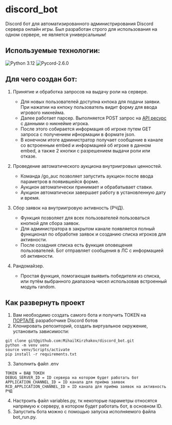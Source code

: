 # discord_bot

Discord бот для автоматизированного администрирования Discord сервера онлайн игры. Был разработан строго для использования на одном сервере, не является универсальным!

## Используемые технологии<a id="technologies-project"></a>:

![Python 3.12](https://img.shields.io/badge/Python-3.12-brightgreen.svg?style=flat&logo=python&logoColor=white)
![Pycord-2.6.0](https://img.shields.io/badge/Pycord-2.6.0-brightgreen.svg?style=flat)

## Для чего создан бот:

1. Принятие и обработка запросов на выдачу роли на сервере.
   - Для новых пользователей доступна кнпока для подачи заявки. При нажатии на кнпоку пользователь видит форму для ввода игрового никнейма.
   - Далее работает парсер. Выполняется POST запрос на [API ресурс](https://api.allodswiki.ru/api/v1/armory/avatars) с данными о никнейме игрока.
   - После этого собирается информация об игроке путем GET запроса с получением ифнормации в формате json.
   - В конечном итоге администратор получает сообщение в канале со встроенным embed и информацией об игроке в данном embed, а также 2 кнопки с разрешением выдачи роли или отказе.

2. Проведение автоматического аукциона внутриигровых ценностей.
   - Команда /go_auc позволяет запустить аукцион после ввода параметров в появившейся форме.
   - Аукцион автоматически принимает и обрабатывает ставки.
   - Аукцион автоматически завершает работу в установленную дату и время.

3. Сбор заявок на внутриигровую активность (РЧД).
   - Функция позволяет для всех пользователей пользоваться кнопкой для сбора заявок.
   - Для администратора в закрытом канале появляется полный функционал по обработке заявок и созданию списка игроков для активности.
   - После созадния списка есть функция оповещения пользователей. Бот отправляет сообщения в ЛС с информацией об активности.

4. Рандомайзер.
   - Простая функция, помогающая выявить победителя из списка, или путём выбранного диапазона чисел использовав встроенный модуль random.

## Как развернуть проект

1. Вам необходимо создать самого бота и получить TOKEN на [ПОРТАЛЕ](https://discord.com/developers/applications/) разработчике Discord ботов
2. Клонировать репозиторий, создать виртуальное окружение, установить зависимости:
```
git clone git@github.com:MihailKirzhakov/discord_bot.git
python -m venv venv
source venv/Scripts/activate
pip install -r requirements.txt
```
3. Заполнить файл .env
```
TOKEN = ВАШ ТОКЕН
DEBUG_SERVER_ID = ID сервера на котором будет работать бот
APPLICATION_CHANNEL_ID = ID канала для приёма заявок
RCD_APPLICATION_CHANNEL_ID = ID канала для приёма заявок на активность РЧД
```
4. Настроить файл variables.py, тк некоторые параметры относятся напрямую к серверу, в котором будет работать бот, в основном ID.
5. Запустить бота можно с помощью запуска исполняемого файла bot_run.py.
